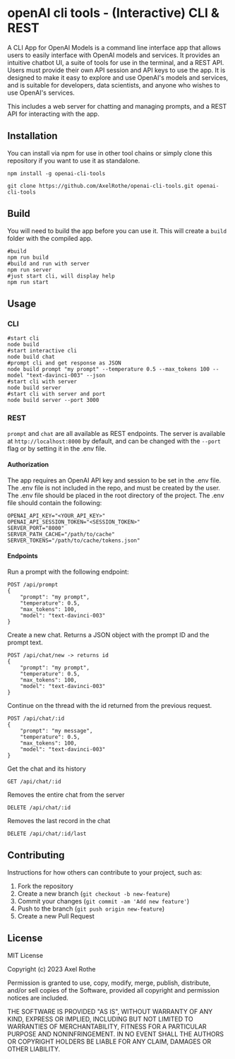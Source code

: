 # openAI cli tools - (Interactive) CLI & REST

A CLI App for OpenAI Models is a command line interface app that allows users to easily interface with OpenAI models and services. It provides an intuitive chatbot UI, a suite of tools for use in the terminal, and a REST API. Users must provide their own API session and API keys to use the app. It is designed to make it easy to explore and use OpenAI's models and services, and is suitable for developers, data scientists, and anyone who wishes to use OpenAI's services.

This includes a web server for chatting and managing prompts, and a REST API for interacting with the app.

## Installation

You can install via npm for use in other tool chains or simply clone this repository if you want to use it as standalone.

```
npm install -g openai-cli-tools
```

```
git clone https://github.com/AxelRothe/openai-cli-tools.git openai-cli-tools
```

## Build

You will need to build the app before you can use it. This will create a `build` folder with the compiled app.

```shell
#build 
npm run build
#build and run with server
npm run server
#just start cli, will display help
npm run start
```

## Usage

### CLI

```shell
#start cli
node build
#start interactive cli
node build chat
#prompt cli and get response as JSON
node build prompt "my prompt" --temperature 0.5 --max_tokens 100 --model "text-davinci-003" --json
#start cli with server
node build server
#start cli with server and port
node build server --port 3000
```
### REST

`prompt` and `chat` are all available as REST endpoints. The server is available at `http://localhost:8000` by default, and can be changed with the `--port` flag or by setting it in the .env file.

#### Authorization

The app requires an OpenAI API key and session to be set in the .env file. The .env file is not included in the repo, and must be created by the user. The .env file should be placed in the root directory of the project. The .env file should contain the following:

```
OPENAI_API_KEY="<YOUR_API_KEY>"
OPENAI_API_SESSION_TOKEN="<SESSION_TOKEN>"
SERVER_PORT="8000"
SERVER_PATH_CACHE="/path/to/cache"
SERVER_TOKENS="/path/to/cache/tokens.json"
```

#### Endpoints

Run a prompt with the following endpoint:

```
POST /api/prompt
{
    "prompt": "my prompt",
    "temperature": 0.5,
    "max_tokens": 100,
    "model": "text-davinci-003"
}
```

Create a new chat. Returns a JSON object with the prompt ID and the prompt text.

```
POST /api/chat/new -> returns id
{
    "prompt": "my prompt",
    "temperature": 0.5,
    "max_tokens": 100,
    "model": "text-davinci-003"
}
```

Continue on the thread with the id returned from the previous request.

```
POST /api/chat/:id
{
    "prompt": "my message",
    "temperature": 0.5,
    "max_tokens": 100,
    "model": "text-davinci-003"
}
```

Get the chat and its history

```
GET /api/chat/:id
```

Removes the entire chat from the server

```
DELETE /api/chat/:id
```

Removes the last record in the chat
```
DELETE /api/chat/:id/last
```

## Contributing

Instructions for how others can contribute to your project, such as:

1. Fork the repository
2. Create a new branch (`git checkout -b new-feature`)
3. Commit your changes (`git commit -am 'Add new feature'`)
4. Push to the branch (`git push origin new-feature`)
5. Create a new Pull Request

## License

MIT License

Copyright (c) 2023 Axel Rothe

Permission is granted to use, copy, modify, merge, publish, distribute, and/or sell copies of the Software, provided all copyright and permission notices are included.

THE SOFTWARE IS PROVIDED "AS IS", WITHOUT WARRANTY OF ANY KIND, EXPRESS OR IMPLIED, INCLUDING BUT NOT LIMITED TO WARRANTIES OF MERCHANTABILITY, FITNESS FOR A PARTICULAR PURPOSE AND NONINFRINGEMENT. IN NO EVENT SHALL THE AUTHORS OR COPYRIGHT HOLDERS BE LIABLE FOR ANY CLAIM, DAMAGES OR OTHER LIABILITY.

